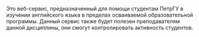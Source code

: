 Это веб-сервис, предназначенный для помощи студентам ПетрГУ в изучении английского языка в пределах осваиваемой образовательной программы. Данный сервис также будет полезен преподавателям данной дисциплины, они смогут контролировать активность студентов.